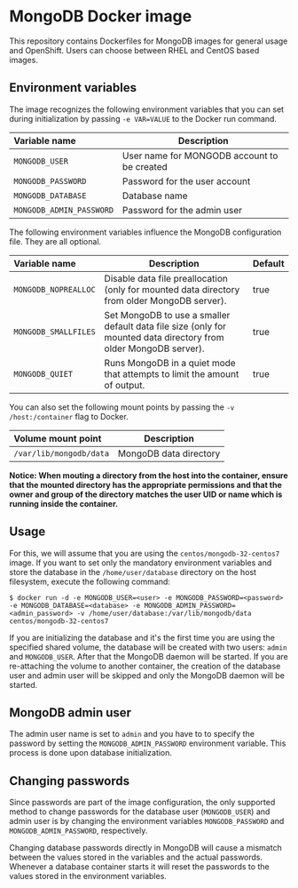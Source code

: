 MongoDB Docker image
====================

This repository contains Dockerfiles for MongoDB images for general usage and OpenShift.
Users can choose between RHEL and CentOS based images.

Environment variables
---------------------------------

The image recognizes the following environment variables that you can set during
initialization by passing `-e VAR=VALUE` to the Docker run command.

|    Variable name          |    Description                              |
| :------------------------ | -----------------------------------------   |
|  `MONGODB_USER`       | User name for MONGODB account to be created |
|  `MONGODB_PASSWORD`       | Password for the user account               |
|  `MONGODB_DATABASE`       | Database name                               |
|  `MONGODB_ADMIN_PASSWORD` | Password for the admin user                 |


The following environment variables influence the MongoDB configuration file. They are all optional.

|    Variable name      |    Description                                                            |    Default
| :-------------------- | ------------------------------------------------------------------------- | ----------------
|  `MONGODB_NOPREALLOC` | Disable data file preallocation (only for mounted data directory from older MongoDB server).  |  true
|  `MONGODB_SMALLFILES` | Set MongoDB to use a smaller default data file size (only for mounted data directory from older MongoDB server).  |  true
|  `MONGODB_QUIET`      | Runs MongoDB in a quiet mode that attempts to limit the amount of output. |  true


You can also set the following mount points by passing the `-v /host:/container` flag to Docker.

|  Volume mount point         | Description            |
| :-------------------------- | ---------------------- |
|  `/var/lib/mongodb/data`   | MongoDB data directory |

**Notice: When mouting a directory from the host into the container, ensure that the mounted
directory has the appropriate permissions and that the owner and group of the directory
matches the user UID or name which is running inside the container.**


Usage
---------------------------------

For this, we will assume that you are using the `centos/mongodb-32-centos7` image.
If you want to set only the mandatory environment variables and store the database
in the `/home/user/database` directory on the host filesystem, execute the following command:

```
$ docker run -d -e MONGODB_USER=<user> -e MONGODB_PASSWORD=<password> -e MONGODB_DATABASE=<database> -e MONGODB_ADMIN_PASSWORD=<admin_password> -v /home/user/database:/var/lib/mongodb/data centos/mongodb-32-centos7
```

If you are initializing the database and it's the first time you are using the
specified shared volume, the database will be created with two users: `admin` and `MONGODB_USER`. After that the MongoDB daemon
will be started. If you are re-attaching the volume to another container, the
creation of the database user and admin user will be skipped and only the
MongoDB daemon will be started.


MongoDB admin user
---------------------------------

The admin user name is set to `admin` and you have to to specify the password by
setting the `MONGODB_ADMIN_PASSWORD` environment variable. This process is done
upon database initialization.


Changing passwords
------------------

Since passwords are part of the image configuration, the only supported method
to change passwords for the database user (`MONGODB_USER`) and admin user is by
changing the environment variables `MONGODB_PASSWORD` and
`MONGODB_ADMIN_PASSWORD`, respectively.

Changing database passwords directly in MongoDB will cause a mismatch between
the values stored in the variables and the actual passwords. Whenever a database
container starts it will reset the passwords to the values stored in the
environment variables.

